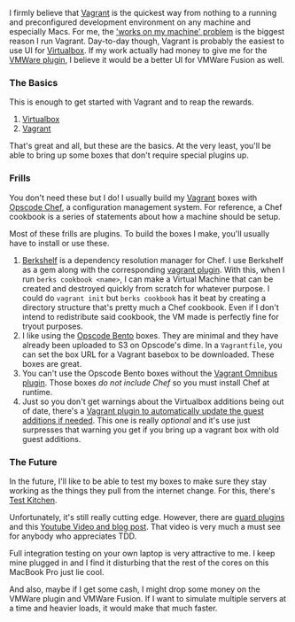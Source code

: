 I firmly believe that [Vagrant][1] is the quickest way from nothing to a running and preconfigured development
environment on any machine and especially Macs. For me, the ['works on my machine' problem][2] is the biggest reason I
run Vagrant. Day-to-day though, Vagrant is probably the easiest to use UI for [Virtualbox][3]. If my work actually
had money to give me for the [VMWare plugin][4], I believe it would be a better UI for VMWare Fusion as well.

### The Basics

This is enough to get started with Vagrant and to reap the rewards.

1. [Virtualbox][3]
2. [Vagrant][4]

That's great and all, but these are the basics. At the very least, you'll be able to bring up some boxes that don't
require special plugins up.

### Frills

You don't need these but I do! I usually build my [Vagrant][4] boxes with [Opscode Chef][6],
a configuration management system. For reference, a Chef cookbook is a series of statements about how a machine
should be setup.

Most of these frills are plugins. To build the boxes I make, you'll usually have to install or use these.

1. [Berkshelf][5] is a dependency resolution manager for Chef. I use Berkshelf as a gem along with the corresponding
[vagrant plugin][7]. With this, when I run `berks cookbook <name>`, I can  make a Virtual Machine that can be created
 and destroyed quickly from scratch for whatever purpose. I could do `vagrant init` but `berks cookbook` has it beat
 by creating a directory structure that's pretty much a Chef cookbook. Even if I don't intend to redistribute said cookbook,
the VM made is perfectly fine for tryout purposes.
2. I like using the [Opscode Bento][8] boxes. They are minimal and they have already been uploaded to S3 on Opscode's
 dime. In a `Vagrantfile`, you can set the box URL for a Vagrant basebox to be downloaded. These boxes are great.
3. You can't use the Opscode Bento boxes without the [Vagrant Omnibus plugin][9]. Those boxes *do not include Chef*
so you must install Chef at runtime.
4. Just so you don't get warnings about the Virtualbox additions being out of date,
there's a [Vagrant plugin to automatically update the guest additions if needed][10]. This one is really *optional*
and it's use just surpresses that warning you get if you bring up a vagrant box with old guest additions.


### The Future

In the future, I'll like to be able to test my boxes to make sure they stay working as the things they pull from the
internet change. For this, there's [Test Kitchen][11].

Unfortunately, it's still really cutting edge. However, there are [guard plugins][12] and this [Youtube Video and
blog post][13]. That video is very much a must see for anybody who appreciates TDD.

Full integration testing on your own laptop is very attractive to me. I keep mine plugged in and I find it disturbing
 that the rest of the cores on this MacBook Pro just lie cool.

And also, maybe if I get some cash, I might drop some money on the VMWare plugin and VMWare Fusion. If I want to
simulate multiple servers at a time and heavier loads, it would make that much faster.

[1]: http://vagrantup.com
[2]: http://docs.vagrantup.com/v2/why-vagrant/
[3]: https://www.virtualbox.org/‎
[4]: http://www.vagrantup.com/vmware
[5]: http://berkshelf.com/
[6]: http://www.opscode.com/chef/
[7]: https://github.com/riotgames/vagrant-berkshelf
[8]: https://github.com/opscode/bento
[9]: https://github.com/schisamo/vagrant-omnibus
[10]: https://github.com/opscode/bento
[11]: https://github.com/opscode/test-kitchen
[12]: https://github.com/opscode/guard-kitchen
[13]: http://starkandwayne.com/articles/2013/05/07/tdd-your-devops-with-test-kitchen/
